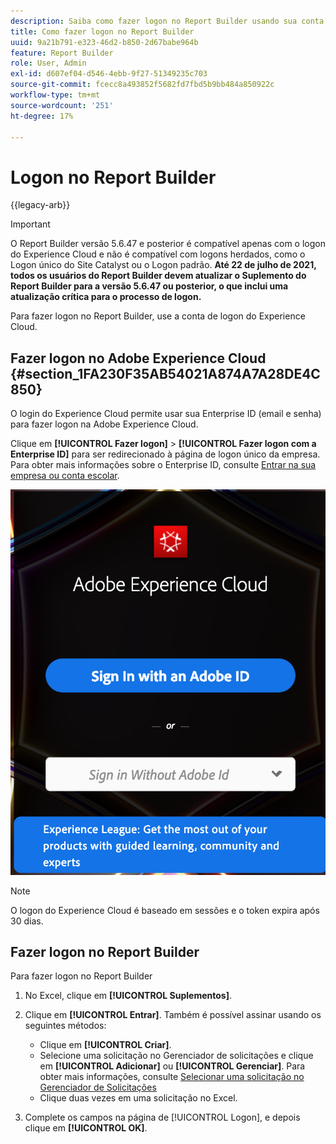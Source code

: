 ```yaml
---
description: Saiba como fazer logon no Report Builder usando sua conta de logon do Experience Cloud.
title: Como fazer logon no Report Builder
uuid: 9a21b791-e323-46d2-b850-2d67babe964b
feature: Report Builder
role: User, Admin
exl-id: d607ef04-d546-4ebb-9f27-51349235c703
source-git-commit: fcecc8a493852f5682fd7fbd5b9bb484a850922c
workflow-type: tm+mt
source-wordcount: '251'
ht-degree: 17%

---
```


# Logon no Report Builder

{{legacy-arb}}

>[!IMPORTANT]
>
>O Report Builder versão 5.6.47 e posterior é compatível apenas com o logon do Experience Cloud e não é compatível com logons herdados, como o Logon único do Site Catalyst ou o Logon padrão. **Até 22 de julho de 2021, todos os usuários do Report Builder devem atualizar o Suplemento do Report Builder para a versão 5.6.47 ou posterior, o que inclui uma atualização crítica para o processo de logon.**

Para fazer logon no Report Builder, use a conta de logon do Experience Cloud.

## Fazer logon no Adobe Experience Cloud {#section_1FA230F35AB54021A874A7A28DE4C850}

O login do Experience Cloud permite usar sua Enterprise ID (email e senha) para fazer logon na Adobe Experience Cloud.

Clique em **[!UICONTROL Fazer logon]** > **[!UICONTROL Fazer logon com a Enterprise ID]** para ser redirecionado à página de logon único da empresa. Para obter mais informações sobre o Enterprise ID, consulte [Entrar na sua empresa ou conta escolar](https://helpx.adobe.com/br/enterprise/kb/enterprise-id-faq.html#whatis).

![Captura de tela mostrando a janela de entrada do Adobe Experience Cloud mostrando opções para entrar com ou sem seu Adobe ID](assets/adobe_id_login.png)

>[!NOTE]
>
>O logon do Experience Cloud é baseado em sessões e o token expira após 30 dias.

## Fazer logon no Report Builder

Para fazer logon no Report Builder

1. No Excel, clique em **[!UICONTROL Suplementos]**.
1. Clique em **[!UICONTROL Entrar]**. Também é possível assinar usando os seguintes métodos:

   * Clique em **[!UICONTROL Criar]**.
   * Selecione uma solicitação no Gerenciador de solicitações e clique em **[!UICONTROL Adicionar]** ou **[!UICONTROL Gerenciar]**. Para obter mais informações, consulte [Selecionar uma solicitação no Gerenciador de Solicitações](/help/analyze/legacy-report-builder/manage-requests/r-arb-manage-requests.md)
   * Clique duas vezes em uma solicitação no Excel.

1. Complete os campos na página de [!UICONTROL Logon], e depois clique em **[!UICONTROL OK]**.
